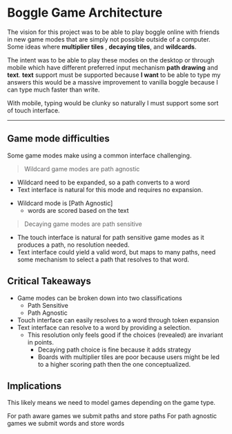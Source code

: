 # Boggle Game Architecture

The vision for this project was to be able to play boggle online with 
friends in new game modes that are simply not possible outside of a computer.
Some ideas where **multiplier tiles** , **decaying tiles**, and **wildcards**.

The intent was to be able to play these modes on the desktop or through mobile
which have different preferred input mechanism **path drawing** and **text**.
**text** support must be supported because **I want** to be able to type my answers
this would be a massive improvement to vanilla boggle because I can type much faster than write.

With mobile, typing would be clunky so naturally I must support some sort of 
touch interface.

---

## Game mode difficulties

Some game modes make using a common interface challenging.

> Wildcard game modes are path agnostic

- Wildcard need to be expanded, so a path converts to a word
- Text interface is natural for this mode and requires no expansion.

* Wildcard mode is [Path Agnostic] 
    - words are scored based on the text

> Decaying game modes are path sensitive

- The touch interface is natural for path sensitive game modes
    as it produces a path, no resolution needed.
- Text interface  could yield a valid word, but maps to many paths, need some
    mechanism to select a path that resolves to that word.

## Critical Takeaways
- Game modes can be broken down into two classifications
    - Path Sensitive
    - Path Agnostic
- Touch interface can easily resolves to a word through token expansion
- Text interface can resolve to a word by providing a selection.
    - This resolution only feels good if the choices (revealed)
        are invariant in points.
        - Decaying path choice is fine because it adds strategy
        - Boards with multiplier tiles are poor because users might be
            led to a higher scoring path then the one conceptualized.

## Implications

This likely means we need to model games depending on the game type.

For path aware games we submit paths and store paths
For path agnostic games we submit words and store words

